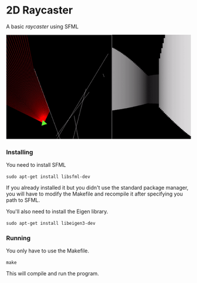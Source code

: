 # 2D Raycaster 

A basic *raycaster* using SFML

![til](gifs/raycaster.gif)

### Installing 

You need to install SFML

```sudo apt-get install libsfml-dev```

If you already installed it but you didn't use the standard package manager, you will have to modify the Makefile and recompile it after specifying you path to SFML.

You'll also need to install the Eigen library.

```sudo apt-get install libeigen3-dev```

### Running 

You only have to use the Makefile.

```make```

This will compile and run the program.
